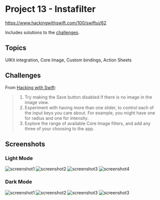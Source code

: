 # Project 13 - Instafilter

https://www.hackingwithswift.com/100/swiftui/62

Includes solutions to the [challenges](https://www.hackingwithswift.com/books/ios-swiftui/instafilter-wrap-up).

## Topics

UIKit integration, Core Image, Custom bindings, Action Sheets

## Challenges

From [Hacking with Swift](https://www.hackingwithswift.com/books/ios-swiftui/instafilter-wrap-up):

> 1. Try making the Save button disabled if there is no image in the image view.
> 2. Experiment with having more than one slider, to control each of the input keys you care about. For example, you might have one for radius and one for intensity.
> 3. Explore the range of available Core Image filters, and add any three of your choosing to the app.

## Screenshots

### Light Mode

![screenshot1](screenshots/light_01.png)
![screenshot2](screenshots/light_02.png)
![screenshot3](screenshots/light_03.png)
![screenshot4](screenshots/light_04.png)

### Dark Mode

![screenshot1](screenshots/Dark_01.png)
![screenshot2](screenshots/Dark_02.png)
![screenshot3](screenshots/Dark_03.png)
![screenshot3](screenshots/Dark_04.png)

